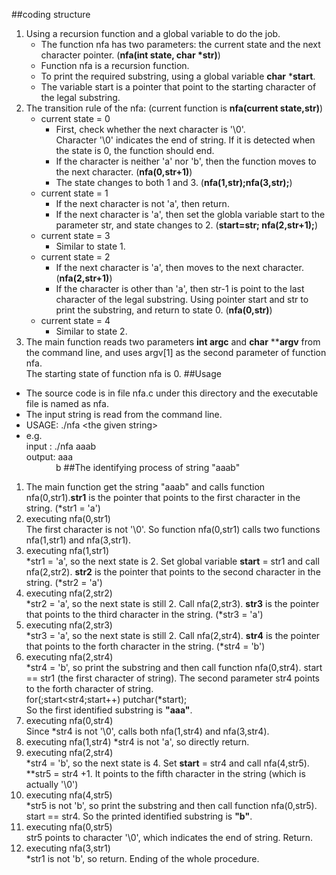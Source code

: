 ##coding structure
1. Using a recursion function and a global variable to do the job.
    - The function nfa has two parameters: the current state and the next character pointer. (**nfa(int state, char \*str)**)
    - Function nfa is a recursion function.
    - To print the required substring, using a global variable **char** \***start**.
    - The variable start is a pointer that point to the starting character of the legal substring. 
2. The transition rule of the nfa: (current function is **nfa(current state,str)**)
    - current state = 0
        * First, check whether the next character is '\0'.  
          Character '\0' indicates the end of string. If it is detected when the state is 0, the function should end. 
        * If the character is neither 'a' nor 'b', then the function moves to the next character. (**nfa(0,str+1)**)
        * The state changes to both 1 and 3. (**nfa(1,str);nfa(3,str);**)
    - current state = 1
        * If the next character is not 'a', then return.
        * If the next character is 'a', then set the globla variable start to the parameter str, and state changes to 2. (**start=str; nfa(2,str+1);**)
    - current state = 3
        * Similar to state 1.
    - current state = 2
        * If the next character is 'a', then moves to the next character. (**nfa(2,str+1)**)
        * If the character is other than 'a', then str-1 is point to the last character of the legal substring. 
          Using pointer start and str to print the substring, and return to state 0. (**nfa(0,str)**)
    - current state = 4
        * Similar to state 2.
3. The main function reads two parameters **int argc** and **char** \*\***argv** from the command line, and uses argv[1] as the second parameter of function nfa.  
   The starting state of function nfa is 0.
##Usage
* The source code is in file nfa.c under this directory and the executable file is named as nfa.
* The input string is read from the command line.
* USAGE: ./nfa <the given string\>
* e.g.   
  input : ./nfa aaab  
  output: aaa  
  &nbsp;&nbsp;&nbsp;&nbsp;&nbsp;&nbsp;&nbsp;&nbsp;&nbsp;&nbsp;&nbsp;&nbsp;b
##The identifying process of string "aaab"
1. The main function get the string "aaab" and calls function nfa(0,str1).**str1** is the pointer that points to the first character in the string. (\*str1 = 'a')
2. executing nfa(0,str1)  
   The first character is not '\0'. So function nfa(0,str1) calls two functions nfa(1,str1) and nfa(3,str1).
3. executing nfa(1,str1)  
   \*str1 = 'a', so the next state is 2. Set global variable **start** = str1 and call nfa(2,str2). **str2** is the pointer that points to the second character in the string. (\*str2 = 'a')
4. executing nfa(2,str2)  
   \*str2 = 'a', so the next state is still 2. Call nfa(2,str3). **str3** is the pointer that points to the third character in the string. (\*str3 = 'a')
5. executing nfa(2,str3)  
   \*str3 = 'a', so the next state is still 2. Call nfa(2,str4). **str4** is the pointer that points to the forth character in the string. (\*str4 = 'b')
6. executing nfa(2,str4)  
   \*str4 = 'b', so print the substring and then call function nfa(0,str4). start == str1 (the first character of string). The second parameter str4 points to the forth character of string.  
       for(;start<str4;start++) putchar(*start);  
   So the first identified substring is **"aaa"**.  
7. executing nfa(0,str4)  
   Since \*str4 is not '\0', calls both nfa(1,str4) and nfa(3,str4).
8. executing nfa(1,str4)
   \*str4 is not 'a', so directly return.
9. executing nfa(2,str4)  
   \*str4 = 'b', so the next state is 4. Set **start** = str4 and call nfa(4,str5). **str5 = str4 +1. It points to the fifth character in the string (which is actually '\0')
10. executing nfa(4,str5)  
   \*str5 is not 'b', so print the substring and then call function nfa(0,str5). start == str4. So the printed identified substring is **"b"**.
11. executing nfa(0,str5)  
   str5 points to character '\0', which indicates the end of string. Return.
12. executing nfa(3,str1)  
   \*str1 is not 'b', so return. Ending of the whole procedure.